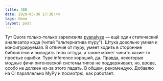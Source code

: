 ```yaml
---
title: 408
date: 2020-05-30 17:36:44
tags: None
layout: post
---
```


Тут Quora только-только зарелизила [pyanalyze](https://github.com/quora/pyanalyze) — ещё один статический анализатор кода (читай "альтернатива mypy"). Штука довольно умная и конфигурируемая. В отличие от mypy, умеет ходить в сторонние библиотеки и выводить типы оттуда, а также может чинить какие-то простые ошибки. Type inference хороший, да. Правда, некоторые модные фичи питоновской системы типов не поддерживает, но, вроде, особо не должен из-за этого падать. В общем, рекомендую. Добавлю на CI параллельно MyPy и посмотрю, как работает.
